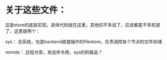 # 关于这些文件：
这是store的底层实现，具体代码放在这里，其他的不多说了，应该都差不多知道了，这里提两个：

sys： 总系统，也是backend直接操作的filestore，负责调控各个节点的文件存储

remote： 远程仓库，发送命令用，sys的附属品？